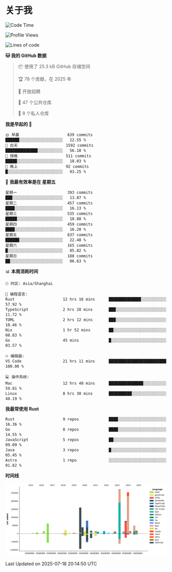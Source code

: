 # 关于我

<!--START_SECTION:waka-->
![Code Time](http://img.shields.io/badge/Code%20Time-3%2C969%20hrs%2054%20mins-blue)

![Profile Views](http://img.shields.io/badge/%E4%B8%AA%E4%BA%BA%E8%B5%84%E6%96%99%E8%A7%82%E7%9C%8B%E6%AC%A1%E6%95%B0-0-blue)

![Lines of code](https://img.shields.io/badge/%E4%BB%8E%E3%80%8CHello%20World%E3%80%8D%E8%B5%B7%E6%88%91%E5%B7%B2%E7%BB%8F%E5%86%99%E4%BA%86-1.2%20million%20%E8%A1%8C%E4%BB%A3%E7%A0%81-blue)

**🐱 我的 GitHub 数据** 

> 📦  使用了 25.3 kB GitHub 存储空间 
 > 
> 🏆 78 个贡献，在 2025 年
 > 
> 💼 开放招聘
 > 
> 📜 47 个公共仓库 
 > 
> 🔑 8 个私人仓库 
 > 
**我是早起的 🐤** 

```text
🌞 早晨                     639 commits         ██████░░░░░░░░░░░░░░░░░░░   22.55 % 
🌆 白天                     1592 commits        ██████████████░░░░░░░░░░░   56.18 % 
🌃 傍晚                     511 commits         █████░░░░░░░░░░░░░░░░░░░░   18.03 % 
🌙 晚上                     92 commits          █░░░░░░░░░░░░░░░░░░░░░░░░   03.25 % 
```
📅 **我最有效率是在 星期五** 

```text
星期一                      393 commits         ███░░░░░░░░░░░░░░░░░░░░░░   13.87 % 
星期二                      457 commits         ████░░░░░░░░░░░░░░░░░░░░░   16.13 % 
星期三                      535 commits         █████░░░░░░░░░░░░░░░░░░░░   18.88 % 
星期四                      459 commits         ████░░░░░░░░░░░░░░░░░░░░░   16.20 % 
星期五                      637 commits         ██████░░░░░░░░░░░░░░░░░░░   22.48 % 
星期六                      165 commits         █░░░░░░░░░░░░░░░░░░░░░░░░   05.82 % 
星期日                      188 commits         ██░░░░░░░░░░░░░░░░░░░░░░░   06.63 % 
```


📊 **本周消耗时间** 

```text
🕑︎ 时区: Asia/Shanghai

💬 编程语言: 
Rust                     12 hrs 16 mins      ██████████████░░░░░░░░░░░   57.92 % 
TypeScript               2 hrs 28 mins       ███░░░░░░░░░░░░░░░░░░░░░░   11.72 % 
TOML                     2 hrs 12 mins       ███░░░░░░░░░░░░░░░░░░░░░░   10.46 % 
Nix                      1 hr 52 mins        ██░░░░░░░░░░░░░░░░░░░░░░░   08.83 % 
Go                       45 mins             █░░░░░░░░░░░░░░░░░░░░░░░░   03.57 % 

🔥 编辑器: 
VS Code                  21 hrs 11 mins      █████████████████████████   100.00 % 

💻 操作系统: 
Mac                      12 hrs 40 mins      ███████████████░░░░░░░░░░   59.81 % 
Linux                    8 hrs 30 mins       ██████████░░░░░░░░░░░░░░░   40.19 % 
```

**我最常使用 Rust** 

```text
Rust                     9 repos             ████░░░░░░░░░░░░░░░░░░░░░   16.36 % 
Go                       8 repos             ████░░░░░░░░░░░░░░░░░░░░░   14.55 % 
JavaScript               5 repos             ██░░░░░░░░░░░░░░░░░░░░░░░   09.09 % 
Java                     3 repos             █░░░░░░░░░░░░░░░░░░░░░░░░   05.45 % 
Astro                    1 repo              ░░░░░░░░░░░░░░░░░░░░░░░░░   01.82 % 
```



**时间线**

![Lines of Code chart](https://raw.githubusercontent.com/catusax/catusax/master/assets/bar_graph.png)


 Last Updated on 2025-07-18 20:14:50 UTC
<!--END_SECTION:waka-->
